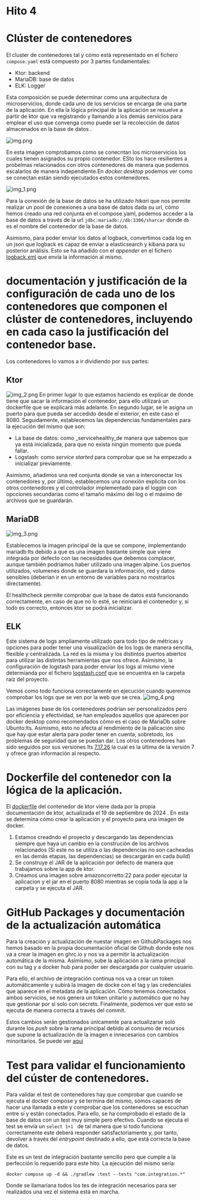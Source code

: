# Hito 4

# Clúster de contenedores

El cluster de contenedores tal y cómo está representado en el fichero `compose.yaml` está compuesto por 3 partes
fundamentales:

* Ktor: backend
* MariaDB: base de datos
* ELK: Logger

Esta composición se puede determinar como una arquitectura de microservicios, donde cada uno de los servicios se encarga
de una parte de la aplicación.
En ella la lógica principal de la aplicación se resuelve a partir de ktor que va registrando y llamando a los demás
servicios
para emplear el uso que convenga como puede ser la recolección de datos almacenados en la base de datos .

![img.png](img.png)

En esta imagen comprobamos como se conecntan los microservicios los cuales tienen asignados su propio contenedor. ESto
los hace
resilientes a probelmas relacionados con otros contenedores de manera que podemos escalarlos de manera independiente.En
_docker desktop_
podemos ver como se conectan están siendo ejecutados estos contenedores.

![img_1.png](img_1.png)

Para la conexión de la base de datos se ha utilizado _hikari_ que nos permite realizar un pool de conexiones a una base
de datos
dada su url, cómo hemos creado una red conjunta en el compose.yaml, podemos acceder a la base de datos a través de la
url `jdbc:mariadb://db:3306/sharcar`
donde `db` es el nombre del contenedor de la base de datos.

Asimismo, para poder enviar los datos al logback, convertimos cada log en un json que logback es capaz de enviar a
elasticsearch y kibana
para su posterior análisis. Esto se ha añadido con el _appender_ en el
fichero [logback.xml](../../../src/main/resources/logback.xml) que envía la información al mismo.

# documentación y justificación de la configuración de cada uno de los contenedores que componen el clúster de contenedores, incluyendo en cada caso la justificación del contenedor base.

Los contenedores lo vamos a ir dividiendo por sus partes:

## Ktor

![img_2.png](img_2.png)
En primer lugar lo que estamos haciendo es explicar de donde tiene que sacar la información el contenedor,
para ello utilizará un dockerfile que se explicará más adelante.
En segundo lugar, se le asigna un puerto para que pueda ser accedido desde el exterior, en este caso el 8080.
Seguidamente, establecemos las dependencias fundamentales para la ejecución del mismo que son:

* La base de datos: como _servicehealthy_de manera que sabemos que ya está inicializada, para que no exista ningún
  momento que pueda fallar.
* Logstash: como _service started_ para comprobar que se ha empezado a inicializar previamente.

Asimismo, añadimos una red conjunta donde se van a interconectar los contenedores y, por último, establecemos una
conexión explicita con los otros contenedores
y el controlador implementado para el loggin con opcciones secundarias como el tamaño máximo del log o el máximo de
archivos que se guardarán.

## MariaDB

![img_3.png](img_3.png)

Establecemos la imagen principal de la que se compone, implementando mariadb:lts debido a que es una
imagen bastante simple que viene integrada por defecto con las necesidades que debemos complacer, aunque también
podriamos haber
utilizado una imagen alpine. Los puertos utilizados, volumenes donde se guardara la información, red y datos sensibles
(deberían ir en un entorno de variables para no mostrarlos directamente).

El healthcheck permite comprobar que la base de datos está funcionando correctamente, en caso de que no lo esté, se
reiniciará el contenedor y,
si todo es correcto, entonces ktor se podrá inicializar.

## ELK

Este sistema de logs ampliamente utilizado para todo tipo de métricas y opciones para poder tener una visualización de
los logs de manera sencilla,
flexible y centralizada. La red es la misma y los distintos puertos abiertos para utilizar las distintas herramientas
que nos ofrece.
Asimismo, la configuración de logstash para poder enviar los logs al mismo viene determianda por el
fichero [logstash.conf](../../../logstash.conf) que se encuentra en la carpeta raíz del proyecto.

Vemos como todo funciona correctamente en ejecución cuando queremos comprobar los logs que se ven por la web que se
crea.
![img_4.png](img_4.png)

Las imágenes base de los contenedores podrían ser personalizados pero por eficiencia y efectividad, se han empleados
aquellos que
aparecen por docker desktop como recomendados cómo es el caso de MariaDb sobre Ubunto:lts. Asimismo, esto no afecta al
rendimiento
de la palicación sino que hay que estar alerta para poder tener en cuenta, sobretodo, los problemas de seguridad que se
puedan dar.
Los otros contenedores han sido seguidos por sus versiones
lts [7.17.26](https://www.elastic.co/guide/en/elasticsearch/reference/7.17/es-release-notes.html) la cual
es la última de la versión 7 y ofrece gran información al respecto.

# Dockerfile del contenedor con la lógica de la aplicación.

El [dockerfile](../../../Dockerfile) del contenedor de ktor viene dada por la propia documentación de ktor, actualizada
el 19 de septiembre de
2024 . En esta se determina cómo crear la aplicación y el proyecto para una imagen de docker.

1. Estamos creadndo el proyecto y descargando las dependencias siempre que haya un cambio en la construción de los
   archivos relacionados (Si este no se utiliza o las dependencias no son cacheadas en las demás etapas, las
   dependencias)
   se descargarán en cada _build_)
2. Se construye el JAR de la aplicación por defecto de manera que trabajamos sobre la app de ktor.
3. Creamos una imagen sobre amazoncorretto:22 para poder ejecutar la aplicacion y el jar en el puerto 8080 mientras se
   copia toda la app a la carpeta y se ejecuta
   el JAR.

# GitHub Packages y documentación de la actualización automática

Para la creación y actualización de nuestar imagen en GithubPackages nos hemos basado en la propia documentación oficial
de Github
donde este nos va a crear la imagen en ghrc.io y nos va a permitir la actualización automática de la misma. Asimismo,
sube la aplicación
a la rama principal con su tag y a docker hub para poder ser descargada por cualquier usuario.

Para ello, el archivo de integración continua nos va a crear un token automáticamente y subirá la imagen de docke con el
tag y las credenciales
que aparece en el metadata de la aplicación. Cómo tenemos conectados ambos servicios, se nos genera un token unitario y
automático que no hay que
gestionar por si solo con secrets. Finalmente, podemos ver que esto se ejecuta de manera correcta a través del commit.

Estos cambios serán gestionados únicamente para actualizarse solo durante los _push_ sobre la rama principal debido
al consumo de recursos que supone la actualización de la imagen e innecesarios con cambios minoritarios.
Se puede ver [aquí](https://github.com/javigp2002/Sharcar/pkgs/container/sharcar)

# Test para validar el funcionamiento del cúster de contenedores.

Para validar el test de contenedores hay que comprobar que cuando se ejecuta el docker compose y se termina del mismo,
somos capaces de hacer una llamada
a este y comprobar que los contenedores se escuchan entre sí y están conectados. Para ello, se ha comprobado el estado
de la base de datos con un test
muy simple pero efectivo. Cuando se ejecuta el test se envía un `select 1+1 ` de tal manera que si todo funciona
correctamente este deberá responder
satisfactoriamente y, por tanto, devolver a través del _entrypoint_ destinado a ello, que está correcta la base de
datos.

Este es un test de integración bastante sencillo pero que cumple a la perfección lo requerido para este hito. La
ejecución del mismo sería:

`docker compose up -d && ./gradlew :test --tests "com.integration.*"`

Donde se llamaríana todos los tes de integración necesarios para ser realizados una vez el sistema está en marcha.


